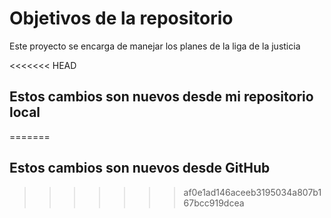 # Objetivos de la repositorio

Este proyecto se encarga de manejar los planes de la liga de la justicia


<<<<<<< HEAD
## Estos cambios son nuevos desde mi repositorio local
=======
## Estos cambios son nuevos desde GitHub
>>>>>>> af0e1ad146aceeb3195034a807b167bcc919dcea
